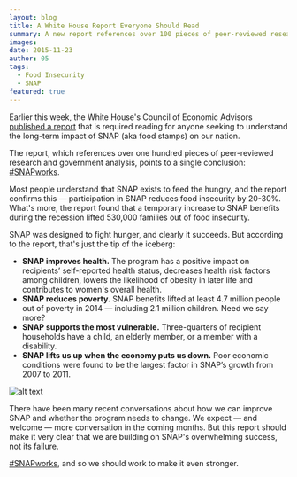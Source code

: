 ```yaml
---
layout: blog
title: A White House Report Everyone Should Read
summary: A new report references over 100 pieces of peer-reviewed research and government analysis pointing to a single conclusion - SNAP works.
images:
date: 2015-11-23
author: 05
tags: 
  - Food Insecurity
  - SNAP
featured: true
---
```

Earlier this week, the White House's Council of Economic Advisors [published a report](https://s3-us-west-2.amazonaws.com/assets.feedingtexas.org/pdf/White-House-SNAP-Report.pdf) that is required reading for anyone seeking to understand the long-term impact of SNAP (aka food stamps) on our nation. 

The report, which references over one hundred pieces of peer-reviewed research and government analysis, points to a single conclusion: [#SNAPworks](https://twitter.com/search?q=%23SNAPworks). 

Most people understand that SNAP exists to feed the hungry, and the report confirms this — participation in SNAP reduces food insecurity by 20-30%. What's more, the report found that a temporary increase to SNAP benefits during the recession lifted 530,000 families out of food insecurity. 

SNAP was designed to fight hunger, and clearly it succeeds. But according to the report, that's just the tip of the iceberg:    

* **SNAP improves health.** The program has a positive impact on recipients’ self-reported health status, decreases health risk factors among children, lowers the likelihood of obesity in later life and contributes to women's overall health.
* **SNAP reduces poverty.** SNAP benefits lifted at least 4.7 million people out of poverty in 2014 — including 2.1 million children. Need we say more?
* **SNAP supports the most vulnerable.** Three-quarters of recipient households have a child, an elderly member, or a member with a disability.  
* **SNAP lifts us up when the economy puts us down.** Poor economic conditions were found to be the largest factor in SNAP’s growth from 2007 to 2011.

![alt text](https://s3-us-west-2.amazonaws.com/assets.feedingtexas.org/images/inline/SNAP-Reduces-Poverty.png)

There have been many recent conversations about how we can improve SNAP and whether the program needs to change. We expect — and welcome — more conversation in the coming months. But this report should make it very clear that we are building on SNAP's overwhelming success, not its failure. 

[#SNAPworks](https://twitter.com/search?q=%23SNAPworks), and so we should work to make it even stronger. 
